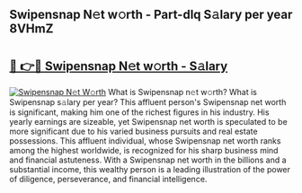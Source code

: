 ## Swipensnap N𝚎t w𝚘rth - Part-dlq S𝚊lary per year 8VHmZ

# <h2><a href="http://gc3p35j.nevu.top/?p=Swipensnap">🔗 👉🔴 Swipensnap N𝚎t w𝚘rth - S𝚊lary</a></h2>

[![Swipensnap N𝚎t W𝚘rth](https://i.imgur.com/Oavwk0R.jpeg)](http://gc3p35j.nevu.top/?p=Swipensnap)
What is Swipensnap n𝚎t w𝚘rth? What is Swipensnap s𝚊lary per year?
This affluent person's Swipensnap net worth is significant, making him one of the richest figures in his industry. His yearly earnings are sizeable, yet Swipensnap net worth is speculated to be more significant due to his varied business pursuits and real estate possessions. This affluent individual, whose Swipensnap net worth ranks among the highest worldwide, is recognized for his sharp business mind and financial astuteness. With a Swipensnap net worth in the billions and a substantial income, this wealthy person is a leading illustration of the power of diligence, perseverance, and financial intelligence.
